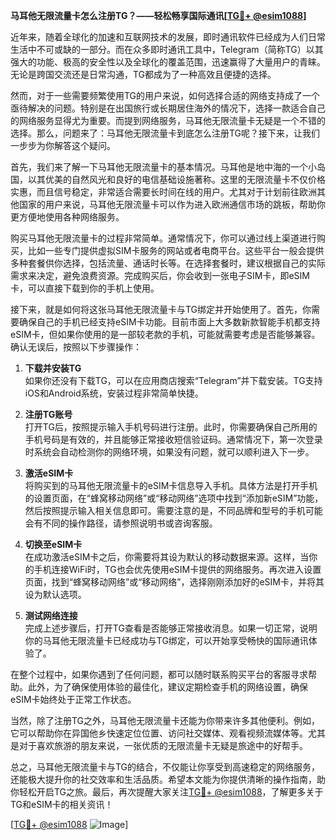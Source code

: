 **马耳他无限流量卡怎么注册TG？——轻松畅享国际通讯[[TG💪+ @esim1088](https://t.me/s/esim1088)]**

近年来，随着全球化的加速和互联网技术的发展，即时通讯软件已经成为人们日常生活中不可或缺的一部分。而在众多即时通讯工具中，Telegram（简称TG）以其强大的功能、极高的安全性以及全球化的覆盖范围，迅速赢得了大量用户的青睐。无论是跨国交流还是日常沟通，TG都成为了一种高效且便捷的选择。

然而，对于一些需要频繁使用TG的用户来说，如何选择合适的网络支持成了一个亟待解决的问题。特别是在出国旅行或长期居住海外的情况下，选择一款适合自己的网络服务显得尤为重要。而提到网络服务，马耳他无限流量卡无疑是一个不错的选择。那么，问题来了：马耳他无限流量卡到底怎么注册TG呢？接下来，让我们一步步为你解答这个疑问。

首先，我们来了解一下马耳他无限流量卡的基本情况。马耳他是地中海的一个小岛国，以其优美的自然风光和良好的电信基础设施著称。这里的无限流量卡不仅价格实惠，而且信号稳定，非常适合需要长时间在线的用户。尤其对于计划前往欧洲其他国家的用户来说，马耳他无限流量卡可以作为进入欧洲通信市场的跳板，帮助你更方便地使用各种网络服务。

购买马耳他无限流量卡的过程非常简单。通常情况下，你可以通过线上渠道进行购买，比如一些专门提供虚拟SIM卡服务的网站或者电商平台。这些平台一般会提供多种套餐供你选择，包括流量、通话时长等。在选择套餐时，建议根据自己的实际需求来决定，避免浪费资源。完成购买后，你会收到一张电子SIM卡，即eSIM卡，可以直接下载到你的手机上使用。

接下来，就是如何将这张马耳他无限流量卡与TG绑定并开始使用了。首先，你需要确保自己的手机已经支持eSIM卡功能。目前市面上大多数新款智能手机都支持eSIM卡，但如果你使用的是一部较老款的手机，可能就需要考虑是否能够兼容。确认无误后，按照以下步骤操作：

1. **下载并安装TG**  
   如果你还没有下载TG，可以在应用商店搜索“Telegram”并下载安装。TG支持iOS和Android系统，安装过程非常简单快捷。

2. **注册TG账号**  
   打开TG后，按照提示输入手机号码进行注册。此时，你需要确保自己所用的手机号码是有效的，并且能够正常接收短信验证码。通常情况下，第一次登录时系统会自动检测你的网络环境，如果没有问题，就可以顺利进入下一步。

3. **激活eSIM卡**  
   将购买到的马耳他无限流量卡的eSIM卡信息导入手机。具体方法是打开手机的设置页面，在“蜂窝移动网络”或“移动网络”选项中找到“添加新eSIM”功能，然后按照提示输入相关信息即可。需要注意的是，不同品牌和型号的手机可能会有不同的操作路径，请参照说明书或咨询客服。

4. **切换至eSIM卡**  
   在成功激活eSIM卡之后，你需要将其设为默认的移动数据来源。这样，当你的手机连接WiFi时，TG也会优先使用eSIM卡提供的网络服务。再次进入设置页面，找到“蜂窝移动网络”或“移动网络”，选择刚刚添加好的eSIM卡，并将其设为默认选项。

5. **测试网络连接**  
   完成上述步骤后，打开TG查看是否能够正常接收消息。如果一切正常，说明你的马耳他无限流量卡已经成功与TG绑定，可以开始享受畅快的国际通讯体验了。

在整个过程中，如果你遇到了任何问题，都可以随时联系购买平台的客服寻求帮助。此外，为了确保使用体验的最佳化，建议定期检查手机的网络设置，确保eSIM卡始终处于正常工作状态。

当然，除了注册TG之外，马耳他无限流量卡还能为你带来许多其他便利。例如，它可以帮助你在异国他乡快速定位位置、访问社交媒体、观看视频流媒体等。尤其是对于喜欢旅游的朋友来说，一张优质的无限流量卡无疑是旅途中的好帮手。

总之，马耳他无限流量卡与TG的结合，不仅能让你享受到高速稳定的网络服务，还能极大提升你的社交效率和生活品质。希望本文能为你提供清晰的操作指南，助你轻松开启TG之旅。最后，再次提醒大家关注[TG💪+ @esim1088](https://t.me/s/esim1088)，了解更多关于TG和eSIM卡的相关资讯！

[[TG💪+ @esim1088](https://t.me/s/esim1088) ![Image](https://i.postimg.cc/4NQfJmqS/Snipaste-2025-05-13-00-14-12.png)]